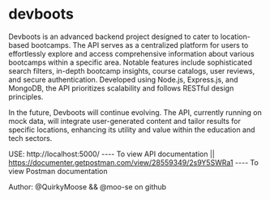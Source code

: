 # devboots

Devboots is an advanced backend project designed to cater to location-based bootcamps.
The API serves as a centralized platform for users to effortlessly explore and access comprehensive information about various bootcamps within a specific area.
Notable features include sophisticated search filters, in-depth bootcamp insights, course catalogs, user reviews, and secure authentication.
Developed using Node.js, Express.js, and MongoDB, the API prioritizes scalability and follows RESTful design principles.

In the future, Devboots will continue evolving. The API, currently running on mock data, will integrate user-generated content and tailor results for specific locations, enhancing its utility and value within the education and tech sectors.


USE: http://localhost:5000/ ---- To view API documentation  || https://documenter.getpostman.com/view/28559349/2s9Y5SWRa1 ---- To view Postman documentation 


Author: @QuirkyMoose && @moo-se on github
